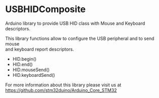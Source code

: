 # USBHIDComposite

Arduino library to provide USB HID class with Mouse and Keyboard descriptors.  

This library functions allow to configure the USB peripheral and to send mouse  
and keyboard report descriptors.

* HID.begin()
* HID.end()
* HID.mouseSend()
* HID.keyboardSend()

For more information about this library please visit us at  
https://github.com/stm32duino/Arduino_Core_STM32
